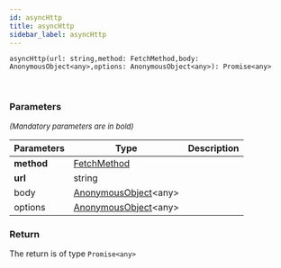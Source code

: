 ```yaml
---
id: asyncHttp
title: asyncHttp
sidebar_label: asyncHttp
---
```


```tsx
asyncHttp(url: string,method: FetchMethod,body: AnonymousObject<any>,options: AnonymousObject<any>): Promise<any>
```
<br/>



### Parameters

<font size="2"><i>(Mandatory parameters are in bold)</i></font>

| Parameters | Type | Description |
| --------- | ---- | ----------- |
| **method** | [FetchMethod](/framework-api/types/FetchMethod.md) |  |
| **url** | string |  |
| body | [AnonymousObject](/framework-api/interfaces/AnonymousObject.md)<any\> |  |
| options | [AnonymousObject](/framework-api/interfaces/AnonymousObject.md)<any\> |  |


### Return



The return is of type <code>Promise<any\></code>